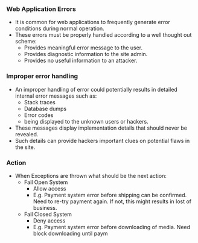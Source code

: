 ### Web Application Errors
- It is common for web applications to frequently generate error conditions during normal operation.
- These errors must be properly handled according to a well thought out scheme:
	- Provides meaningful error message to the user.
	- Provides diagnostic information to the site admin.
	- Provides no useful information to an attacker.

### Improper error handling
- An improper handling of error could potentially results in detailed internal error messages such as:
	- Stack traces
	- Database dumps
	- Error codes
	- being displayed to the unknown users or hackers.
- These messages display implementation details that should never be revealed.
- Such details can provide hackers important clues on potential flaws in the site.

### Action
- When Exceptions are thrown what should be the next action:
	- Fail Open System
		- Allow access
		- E.g. Payment system error before shipping can be confirmed. Need to re-try payment again. If not, this  might results in lost of business.
	- Fail Closed System
		- Deny access
		- E.g. Payment system error before downloading of media. Need block downloading until paym